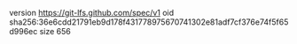 version https://git-lfs.github.com/spec/v1
oid sha256:36e6cdd21791eb9d178f431778975670741302e81adf7cf376e74f5f65d996ec
size 656
